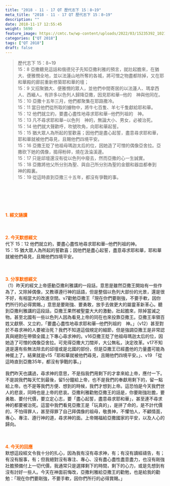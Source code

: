 ```yaml
---
title: "2018 - 11 - 17 QT 歷代志下 15：8~19"
meta_title: "2018 - 11 - 17 QT 歷代志下 15：8~19"
description: ""
date: 2018-11-17 12:55:45
weight: 5690
feature_image: https://cmtc.tw/wp-content/uploads/2022/03/15235392_10211799862337740_180693556567566654_o-1.webp
categories: ["QT 2018"]
tags: ["QT 2018"]
draft: false
---
```


<blockquote>歷代志下 15：8~19<br />
15：8 亞撒聽見這話和俄德兒子先知亞撒利雅的預言，就壯起膽來，在猶大、便雅憫全地，並以法蓮山地所奪的各城，將可憎之物盡都除掉，又在耶和華殿的廊前重新修築耶和華的壇；<br />
15：9 又招聚猶大、便雅憫的眾人，並他們中間寄居的以法蓮人、瑪拿西人、西緬人。有許多以色列人歸降亞撒，因見耶和華─他的　神與他同在。<br />
15：10 亞撒十五年三月，他們都聚集在耶路撒冷。<br />
15：11 當日他們從所取的擄物中，將牛七百隻、羊七千隻獻給耶和華。<br />
15：12 他們就立約，要盡心盡性地尋求耶和華─他們列祖的　神。<br />
15：13 凡不尋求耶和華─以色列　神的，無論大小、男女，必被治死。<br />
15：14 他們就大聲歡呼，吹號吹角，向耶和華起誓。<br />
15：15 猶大眾人為所起的誓歡喜；因他們是盡心起誓，盡意尋求耶和華，耶和華就被他們尋見，且賜他們四境平安。<br />
15：16 亞撒王貶了他祖母瑪迦太后的位，因她造了可憎的偶像亞舍拉。亞撒砍下她的偶像，搗得粉碎，燒在汲淪溪邊。<br />
15：17 只是邱壇還沒有從以色列中廢去，然而亞撒的心一生誠實。<br />
15：18 亞撒將他父所分別為聖、與自己所分別為聖的金銀和器皿都奉到　神的殿裏。<br />
15：19 從這時直到亞撒三十五年，都沒有爭戰的事。</blockquote><br />
&nbsp;<br />
<br />
&nbsp;<br />
<br />
<span style="color: #ff6600;"><strong>1. </strong><strong>經文誦讀</strong></span><br />
<br />
<span style="color: #ff6600;"><strong> </strong></span><br />
<br />
<span style="color: #ff6600;"><strong>2. 今天默想</strong><strong>經文<br />
</strong></span>代下 15：12 他們就立約，要盡心盡性地尋求耶和華─他們列祖的神。<br />
15：15 猶大眾人為所起的誓歡喜；因他們是盡心起誓，盡意尋求耶和華，耶和華就被他們尋見，且賜他們四境平安。<br />
<br />
&nbsp;<br />
<br />
<span style="color: #ff6600;"><strong>3. 分享默想經文<br />
</strong></span>（1）昨天的經文上帝感動亞撒利雅講的一段話，意思是雖然亞撒王開始有一些作為了，又除掉偶像，又教導遵行神的話語，但是整個以色列大部份的光景，還是很不好，有相當大的改進空間。v7勸勉亞撒王「現在你們要剛強，不要手軟，因你們所行的必得賞賜。」意思是要剛強、要勇敢，放手去做更大的屬靈革新革心。聽到亞撒利雅講的這段話，亞撒王果然被聖靈大大的激動，壯起膽來，除掉當滅之物。甚至北國有一些以色列人因為看見上帝的同在也來投靠亞撒王。亞撒王率領百姓又獻祭、又立約，「要盡心盡性地尋求耶和華─他們列祖的　神。」（v12）甚至對於不尋求神的人要被治死？我們不知道這個規定的細節，但是強調亞撒王是非常認真與絕對在帶領全國上下專心尋求神的。v16亞撒王貶了他祖母瑪迦太后的位，因她造了可憎的偶像亞舍拉。可見得亞撒大刀闊斧，大公無私，決定改革。v17不知道是還有些無法除去的邱壇或是北國的部份，但是亞撒王已經盡他的力量盡可能為神擺上了。結果就是v15「耶和華就被他們尋見，且賜他們四境平安。」、v19 「從這時直到亞撒35年，都沒有爭戰的事。」<br />
<br />
我們昨天也講過，尋求神的意思，不是指我們用剩下的才拿來給上帝，應付一下。不是說我們每天忙到最後，留5分鐘給上帝，也不是我們的奉獻用剩下的，留一點給上帝。也不是等我們方便、想到的時候，我們才想到上帝。這恐怕是今天我們世人的悲哀，同時也是上帝的悲哀。亞撒利雅勸勉亞撒王的話是，你要剛強壯膽，要勇敢、要付代價，要立定心志，要「盡心起誓，盡意尋求耶和華」，甚至連不尋求神的都要被治死。這當中我們看見亞撒王是「玩真的」，是拼了命的，是不計代價的，不怕得罪人，甚至得罪了自己拜偶像的祖母，敬畏神，不懼怕人，不顧情面，專心、專注、遵行神的道，尋求神的面。上帝賜福給亞撒國家的平安，以及人心的歸向。<br />
<br />
&nbsp;<br />
<br />
<span style="color: #ff6600;"><strong>4. 今天的回應<br />
</strong></span>默想這段經文令我十分的扎心，因為我有沒有尋求神，有；有沒有讀經禱告，有；有沒有服事，有；但我絕對沒有專注、專心、沒有盡心盡性盡意盡力，也沒有剛強壯膽預備付上一切代價，我通常只是選擇剩下的時間，剩下的心力，或是先想到有沒有討好一些人。今天在神面前悔改，亞撒利雅給亞撒王的勸勉，也是給我的勸勉：「現在你們要剛強，不要手軟，因你們所行的必得賞賜。」<br />
<br />
&nbsp;<br />
<br />
&nbsp;
        